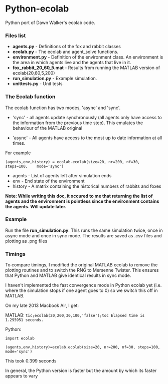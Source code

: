 Python-ecolab
=============

Python port of Dawn Walker's ecolab code.

### Files list

* **agents.py** - Definitions of the fox and rabbit classes
* **ecolab.py** - The ecolab and agent\_solve functions.
* **environment.py** - Definition of the environment class. An environment is the area in which agents live and the agents that live in it.
* **fox\_rabbit\_20\_60\_5.mat** - Results from running the MATLAB version of ecolab(20,60,5,200)
* **run_simulation.py** - Example simulation.
* **unittests.py** - Unit tests

### The Ecolab function

The ecolab function has two modes, 'async' and 'sync'.

* 'sync' - all agents update synchronously (all agents only have access to the information from the previous time step). This emulates the behaviour of the MATLAB original

* 'async' - All agents have access to the most up to date information at all times.

For example

`(agents,env,history) = ecolab.ecolab(size=20, nr=200, nf=30, steps=100, 	mode='sync')`

* agents - List of agents left after simulation ends
* env - End state of the environment
* history - A matrix containing the historical numbers of rabbits and foxes

**Note: While writing this doc, it occured to me that returning the list of agents and the environment is pointless since the environment contains the agents. Will update later.**

### Example

Run the file **run\_simulation.py**. This runs the same simulation twice, once in async mode and once in sync mode.  The results are saved as .csv files and plotting as .png files

### Timings
To compare timings, I modified the original MATLAB ecolab to remove the plotting routines and to switch the RNG to Mersenne Twister.  This ensures that Python and MATLAB give identical results in sync mode.

I haven't implemented the fast convergence mode in Python ecolab yet (i.e. where the simulation stops if one agent goes to 0) so we switch this off in MATLAB.  

On my late 2013 Macbook Air, I get:

MATLAB: 
`tic;ecolab(20,200,30,100,'false');toc
Elapsed time is 1.295951 seconds.`

Python:

    import ecolab

    (agents,env,history)=ecolab.ecolab(size=20, nr=200, nf=30, steps=100, mode='sync')

This took 0.399 seconds

In general, the Python version is faster but the amount by which its faster appears to vary

